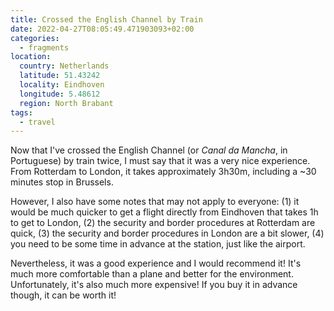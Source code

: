 ```yaml
---
title: Crossed the English Channel by Train
date: 2022-04-27T08:05:49.471903093+02:00
categories:
  - fragments
location:
  country: Netherlands
  latitude: 51.43242
  locality: Eindhoven
  longitude: 5.48612
  region: North Brabant
tags:
  - travel
---
```


Now that I've crossed the English Channel (or _Canal da Mancha_, in Portuguese) by train twice, I must say that it was a very nice experience. From Rotterdam to London, it takes approximately 3h30m, including a ~30 minutes stop in Brussels.

However, I also have some notes that may not apply to everyone: (1) it would be much quicker to get a flight directly from Eindhoven that takes 1h to get to London, (2) the security and border procedures at Rotterdam are quick, (3) the security and border procedures in London are a bit slower, (4) you need to be some time in advance at the station, just like the airport.

Nevertheless, it was a good experience and I would recommend it! It's much more comfortable than a plane and better for the environment. Unfortunately, it's also much more expensive! If you buy it in advance though, it can be worth it!
